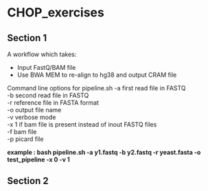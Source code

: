 # CHOP_exercises  
  
## Section 1  

A workflow which takes:
  - Input FastQ/BAM file
  - Use BWA MEM to re-align to hg38
and output CRAM file

Command line options for pipeline.sh
-a first read file in FASTQ  
-b second read file in FASTQ  
-r reference file in FASTA format  
-o output file name  
-v verbose mode  
-x 1 if bam file is present instead of inout FASTQ files  
-f bam file  
-p picard file  
  
**example : bash pipeline.sh -a y1.fastq -b y2.fastq -r yeast.fasta -o test_pipeline -x 0 -v 1**  

## Section 2


